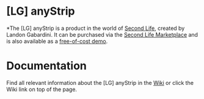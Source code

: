 # [LG] anyStrip

*The [LG] anyStrip is a product in the world of [Second Life](https://www.secondlife.com/), created by Landon Gabardini. It can be purchased via the [Second Life Marketplace](https://marketplace.secondlife.com/p/LG-anyStrip-undress-in-style/21627692) and is also available as a [free-of-cost demo](https://marketplace.secondlife.com/s/LG-anyStrip-DEMO-undress-in-style/21633240).

# Documentation
Find all relevant information about the [LG] anyStrip in the [Wiki](https://github.com/LandonGabardini/-LG-anyStrip/wiki) or click the Wiki link on top of the page.
